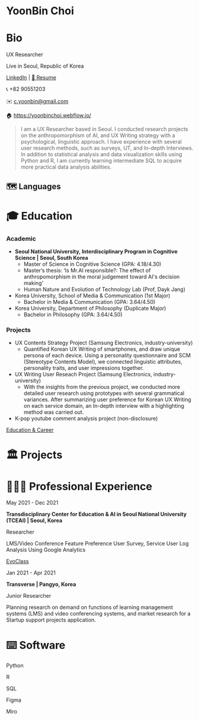 # YoonBin Choi

# Bio

UX Researcher

Live in Seoul, Republic of Korea

[LinkedIn](https://www.linkedin.com/in/yoonbinchoi/) | [📄 Resume](https://drive.google.com/file/d/1U5RS8ZGTKoSbXBg9-7lDia23gHGgVNHC/view?usp=sharing)

📞  +82 90551203

✉️  c.yoonbin@gmail.com

🏠 https://yoonbinchoi.webflow.io/

> I am a UX Researcher based in Seoul. I conducted research projects on the anthropomorphism of AI, and UX Writing strategy with a psychological, linguistic approach. I have experience with several user research methods, such as surveys, UT, and In-depth Interviews. In addition to statistical analysis and data visualization skills using Python and R, I am currently learning intermediate SQL to acquire more practical data analysis abilities.
> 

## 🗺 Languages

# 🎓 Education

### **Academic**

- **Seoul National University, Interdisciplinary Program in Cognitive Science | Seoul, South Korea**
    - Master of Science in Cognitive Science (GPA: 4.18/4.30)
    - Master’s thesis: ‘Is Mr.AI responsible?: The effect of anthropomorphism in the moral judgement toward AI's decision making’
    - Human Nature and Evolution of Technology Lab (Prof, Dayk Jang)
- Korea University, School of Media & Communication (1st Major)
    - Bachelor in Media & Communication (GPA: 3.64/4.50)
- Korea University, Department of Philosophy (Duplicate Major)
    - Bachelor in Philosophy (GPA: 3.64/4.50)

### Projects

- UX Contents Strategy Project (Samsung Electronics, industry-university)
    - Quantified Korean UX Writing of smartphones, and draw unique persona of each device. Using a personality questionnaire and SCM (Stereotype Contents Model), we connected linguistic attributes, personality traits, and user impressions together.
- UX Writing User Reseach Project (Samsung Electronics, industry-university)
    - With the insights from the previous project, we conducted more detailed user research using prototypes with several grammatical variances. After summarizing user preference for Korean UX Writing on each service domain, an In-depth interview with a highlighting method was carried out.
- K-pop youtube comment analysis project (non-disclosure)

[Education & Career](https://www.notion.so/45be8b1b965843c3b3df689febfff6f1)

# 🏛 Projects

# 🧑🏻‍💻 Professional Experience

May 2021 - Dec 2021

**Transdisciplinary Center for Education & AI in Seoul National University (TCEAI) | Seoul, Korea**

Researcher

LMS/Video Conference Feature Preference User Survey, Service User Log Analysis Using Google Analytics

[EvoClass](https://www.notion.so/EvoClass-07ce506070a34f4b86da9f8cd6123eb5)

Jan 2021 - Apr 2021

**Transverse | Pangyo, Korea**

Junior Researcher

Planning research on demand on functions of learning management systems (LMS) and video conferencing systems, and market research for a Startup support projects application.

# ⌨️ Software

Python

R

SQL

Figma

Miro
